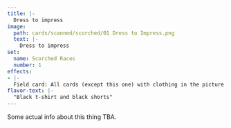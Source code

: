 ```yaml
---
title: |-
  Dress to impress
image: 
  path: cards/scanned/scorched/01 Dress to Impress.png
  text: |-
    Dress to impress
set:
  name: Scorched Races
  number: 1
effects: 
- |-
  Field card: All cards (except this one) with clothing in the picture have their effect tripled.
flavor-text: |-
  "Black t-shirt and black shorts"
---
```

Some actual info about this thing TBA.
